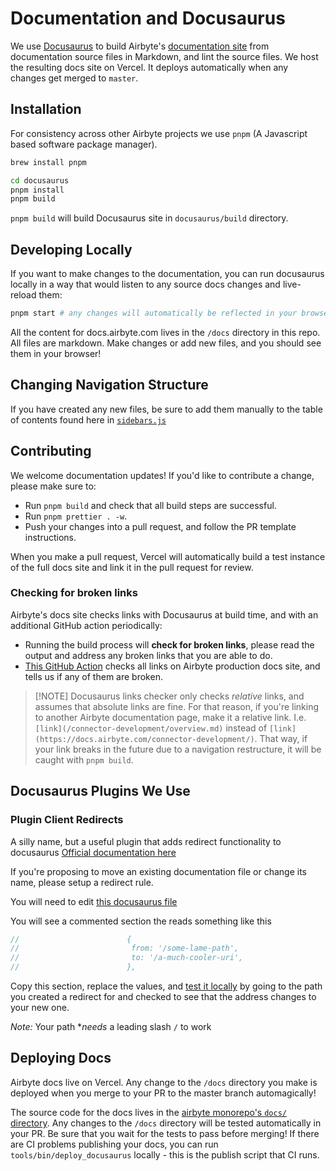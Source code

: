 # Documentation and Docusaurus

We use [Docusaurus](https://docusaurus.io) to build Airbyte's
[documentation site](https://docs.airbyte.io) from documentation source files in Markdown, and lint
the source files. We host the resulting docs site on Vercel. It deploys automatically when any
changes get merged to `master`.

## Installation

For consistency across other Airbyte projects we use `pnpm` (A Javascript based software package
manager).

```bash
brew install pnpm

cd docusaurus
pnpm install
pnpm build
```

`pnpm build` will build Docusaurus site in `docusaurus/build` directory.

## Developing Locally

If you want to make changes to the documentation, you can run docusaurus locally in a way that would
listen to any source docs changes and live-reload them:

```bash
pnpm start # any changes will automatically be reflected in your browser!
```

All the content for docs.airbyte.com lives in the `/docs` directory in this repo. All files are
markdown. Make changes or add new files, and you should see them in your browser!

## Changing Navigation Structure

If you have created any new files, be sure to add them manually to the table of contents found here
in [`sidebars.js`](https://github.com/airbytehq/airbyte/blob/master/docusaurus/sidebars.js)

## Contributing

We welcome documentation updates! If you'd like to contribute a change, please make sure to:

- Run `pnpm build` and check that all build steps are successful.
- Run `pnpm prettier . -w`.
- Push your changes into a pull request, and follow the PR template instructions.

When you make a pull request, Vercel will automatically build a test instance of the full docs site
and link it in the pull request for review.

### Checking for broken links

Airbyte's docs site checks links with Docusaurus at build time, and with an additional GitHub action
periodically:

- Running the build process will **check for broken links**, please read the output and address any
  broken links that you are able to do.
- [This GitHub Action](https://github.com/airbytehq/airbyte/blob/master/.github/workflows/doc-link-check.yml)
  checks all links on Airbyte production docs site, and tells us if any of them are broken.

> [!NOTE] Docusaurus links checker only checks _relative_ links, and assumes that absolute links are
> fine. For that reason, if you're linking to another Airbyte documentation page, make it a relative
> link. I.e. `[link](/connector-development/overview.md)` instead of
> `[link](https://docs.airbyte.com/connector-development/)`. That way, if your link breaks in the
> future due to a navigation restructure, it will be caught with `pnpm build`.

## Docusaurus Plugins We Use

### Plugin Client Redirects

A silly name, but a useful plugin that adds redirect functionality to docusaurus
[Official documentation here](https://docusaurus.io/docs/api/plugins/@docusaurus/plugin-client-redirects)

If you're proposing to move an existing documentation file or change its name, please setup a
redirect rule.

You will need to edit
[this docusaurus file](https://github.com/airbytehq/airbyte/blob/master/docusaurus/docusaurus.config.js#L22)

You will see a commented section the reads something like this

```js
//                        {
//                         from: '/some-lame-path',
//                         to: '/a-much-cooler-uri',
//                        },
```

Copy this section, replace the values, and [test it locally](locally_testing_docusaurus.md) by going
to the path you created a redirect for and checked to see that the address changes to your new one.

_Note:_ Your path \*_needs_ a leading slash `/` to work

## Deploying Docs

Airbyte docs live on Vercel. Any change to the `/docs` directory you make is deployed when you merge
to your PR to the master branch automagically!

The source code for the docs lives in the
[airbyte monorepo's `docs/` directory](https://github.com/airbytehq/airbyte/tree/master/docs). Any
changes to the `/docs` directory will be tested automatically in your PR. Be sure that you wait for
the tests to pass before merging! If there are CI problems publishing your docs, you can run
`tools/bin/deploy_docusaurus` locally - this is the publish script that CI runs.
